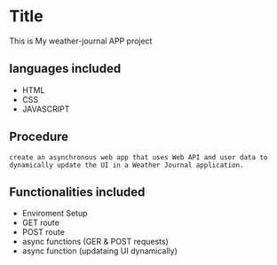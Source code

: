# Title 
  This is  My weather-journal APP  project

## languages included
- HTML
- CSS
- JAVASCRIPT 

## Procedure
    create an asynchronous web app that uses Web API and user data to dynamically update the UI in a Weather Journal application. 
       
## Functionalities included 
- Enviroment Setup
- GET route
- POST route
- async functions (GER & POST requests)
- async function (updataing UI dynamically)
